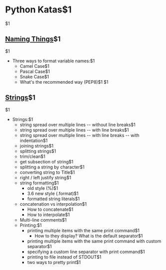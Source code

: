 # Python Katas$1
$1
## [Naming Things](https://mike-mosher.github.io/python-notes.html#naming-things)$1
$1
- Three ways to format variable names:$1
  - Camel Case$1
  - Pascal Case$1
  - Snake Case$1
  - What's the recommended way (PEP8)$1
$1
## [Strings](https://mike-mosher.github.io/python-notes.html#strings)$1
$1
- Strings:$1
  - string spread over multiple lines -- without line breaks$1
  - string spread over multiple lines -- with line breaks$1
  - string spread over multiple lines -- with line breaks -- with indentation$1
  - joining strings$1
  - splitting strings$1
  - trim/clean$1
  - get subsection of string$1
  - splitting a string by character$1
  - converting string to Title$1
  - right / left justify string$1
  - string formatting$1
    - old style (%)$1
    - 3.6 new style (.format)$1
    - formatted string literals$1
  - concatenation vs interpolation$1
    - How to concatenate$1
    - How to interpolate$1
  - Multi-line comments$1
  - Printing:$1
    - printing multiple items with the same print command$1
      - How to they display? What is the default separator$1
    - printing multiple items with the same print command with custom separator$1
    - specifying a custom line separator with print command$1
    - printing to file instead of STDOUT$1
    - two ways to pretty print$1